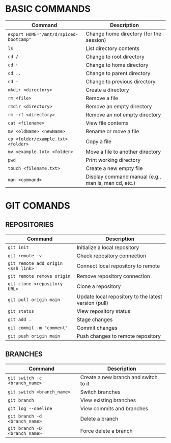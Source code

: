 # BASIC COMMANDS

| Command                                | Description                                         |
| -------------------------------------- | --------------------------------------------------- |
| `export HOME="/mnt/d/spiced-bootcamp"` | Change home directory (for the session)             |
| `ls`                                   | List directory contents                             |
| `cd /`                                 | Change to root directory                            |
| `cd ~`                                 | Change to home directory                            |
| `cd ..`                                | Change to parent directory                          |
| `cd -`                                 | Change to previous directory                        |
| `mkdir <directory>`                    | Create a directory                                  |
| `rm <file>`                            | Remove a file                                       |
| `rmdir <directory>`                    | Remove an empty directory                           |
| `rm -rf <directory>`                   | Remove an not empty directory                       |
| `cat <filename>`                       | View file contents                                  |
| `mv <oldName> <newName>`               | Rename or move a file                               |
| `cp <folder/example.txt> <folder>`     | Copy a file                                         |
| `mv <example.txt> <folder>`            | Move a file to another directory                    |
| `pwd`                                  | Print working directory                             |
| `touch <filename.txt>`                 | Create a new empty file                             |
| `man <command>`                        | Display command manual (e.g., man ls, man cd, etc.) |

# GIT COMANDS

## REPOSITORIES

| Command                            | Description                                          |
| ---------------------------------- | ---------------------------------------------------- |
| `git init`                         | Initialize a local repository                        |
| `git remote -v`                    | Check repository connection                          |
| `git remote add origin <ssh link>` | Connect local repository to remote                   |
| `git remote remove origin`         | Remove repository connection                         |
| `git clone <repository URL>`       | Clone a repository                                   |
| `git pull origin main`             | Update local repository to the latest version (pull) |
| `git status`                       | View repository status                               |
| `git add .`                        | Stage changes                                        |
| `git commit -m "comment"`          | Commit changes                                       |
| `git push origin main`             | Push changes to remote repository                    |

## BRANCHES

| Command                       | Description                          |
| ----------------------------- | ------------------------------------ |
| `git switch -c <branch_name>` | Create a new branch and switch to it |
| `git switch <branch_name>`    | Switch branches                      |
| `git branch`                  | View existing branches               |
| `git log --oneline`           | View commits and branches            |
| `git branch -d <branch_name>` | Delete a branch                      |
| `git branch -D <branch_name>` | Force delete a branch                |
